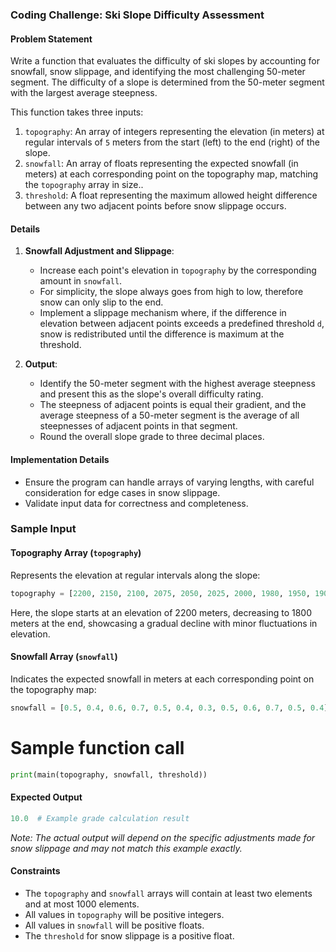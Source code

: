 ### Coding Challenge: Ski Slope Difficulty Assessment

#### Problem Statement
Write a function that evaluates the difficulty of ski slopes by accounting for snowfall, snow slippage, and identifying the most challenging 50-meter segment. The difficulty of a slope is determined from the 50-meter segment with the largest average steepness.

This function takes three inputs:
1. `topography`: An array of integers representing the elevation (in meters) at regular intervals of `5` meters from the start (left) to the end (right) of the slope.
2. `snowfall`: An array of floats representing the expected snowfall (in meters) at each corresponding point on the topography map, matching the `topography` array in size..
3. `threshold`: A float representing the maximum allowed height difference between any two adjacent points before snow slippage occurs.

#### Details
1. **Snowfall Adjustment and Slippage**:
   - Increase each point's elevation in `topography` by the corresponding amount in `snowfall`.
   - For simplicity, the slope always goes from high to low, therefore snow can only slip to the end.
   - Implement a slippage mechanism where, if the difference in elevation between adjacent points exceeds a predefined threshold `d`, snow is redistributed until the difference is maximum at the threshold.

2. **Output**:
   - Identify the 50-meter segment with the highest average steepness and present this as the slope's overall difficulty rating.
   - The steepness of adjacent points is equal their gradient, and the average steepness of a 50-meter segment is the average of all steepnesses of adjacent points in that segment.
   - Round the overall slope grade to three decimal places.

#### Implementation Details
- Ensure the program can handle arrays of varying lengths, with careful consideration for edge cases in snow slippage.
- Validate input data for correctness and completeness.
<!-- 
#### Evaluation Criteria
- **Accuracy**: The program correctly accounts for snowfall and slippage and calculates the difficulty rating based on the hardest 50-meter segment.
- **Efficiency**: The implementation efficiently processes the input data, especially for larger arrays.
- **Robustness**: The program handles edge cases gracefully, including slopes with uniform elevation or extreme variations. -->


### Sample Input

#### Topography Array (`topography`)
Represents the elevation at regular intervals along the slope:

```python
topography = [2200, 2150, 2100, 2075, 2050, 2025, 2000, 1980, 1950, 1900, 1850, 1800]
```

Here, the slope starts at an elevation of 2200 meters, decreasing to 1800 meters at the end, showcasing a gradual decline with minor fluctuations in elevation.

#### Snowfall Array (`snowfall`)
Indicates the expected snowfall in meters at each corresponding point on the topography map:

```python
snowfall = [0.5, 0.4, 0.6, 0.7, 0.5, 0.4, 0.3, 0.5, 0.6, 0.7, 0.5, 0.4]
```


<!-- 
The function should:
- **Adjust for Snowfall**: Increase the elevation at each point according to the corresponding snowfall amount.
- **Handle Snow Slippage**: If the difference in snow-adjusted height between any two adjacent points exceeds the `threshold`, redistribute snow between these points until no difference exceeds the threshold.
- **Calculate Grade**: After adjusting for snowfall and slippage, calculate the overall grade of the slope. -->
<!-- 
#### Example
```python
topography = [2000, 1950, 1900, 1850, 1800]
snowfall = [0.5, 0.7, 0.4, 0.6, 0.3]
threshold = 0.5 -->

# Sample function call
```python
print(main(topography, snowfall, threshold))
```

#### Expected Output
```python
10.0  # Example grade calculation result
```
*Note: The actual output will depend on the specific adjustments made for snow slippage and may not match this example exactly.*

#### Constraints
- The `topography` and `snowfall` arrays will contain at least two elements and at most 1000 elements.
- All values in `topography` will be positive integers.
- All values in `snowfall` will be positive floats.
- The `threshold` for snow slippage is a positive float.